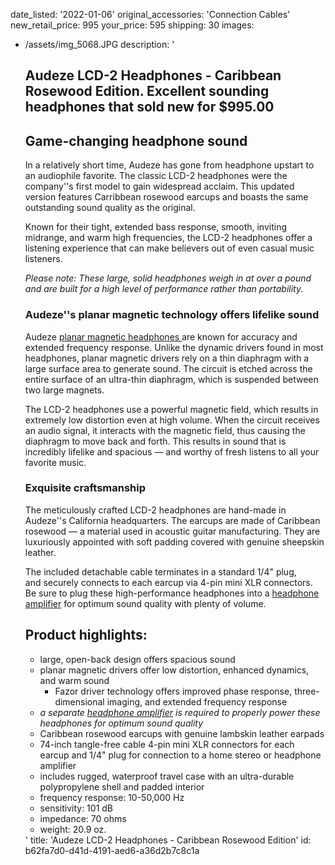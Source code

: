 date_listed: '2022-01-06'
original_accessories: 'Connection Cables'
new_retail_price: 995
your_price: 595
shipping: 30
images:
  - /assets/img_5068.JPG
description: '<h2>Audeze LCD-2 Headphones - Caribbean Rosewood Edition. Excellent sounding headphones that sold new for $995.00</h2><h2>Game-changing headphone sound</h2><p>In a relatively short time, Audeze has gone from headphone upstart to an audiophile favorite. The classic LCD-2 headphones were the company''s first model to gain widespread acclaim. This updated version features Carribbean rosewood earcups and boasts the same outstanding sound quality as the original.</p><p>Known for their tight, extended bass response, smooth, inviting midrange, and warm high frequencies, the LCD-2 headphones offer a listening experience that can make believers out of even casual music listeners.</p><p><em>Please note: These large, solid headphones weigh in at over a pound and are built for a high level of performance rather than portability.&nbsp;</em></p><h3>Audeze''s planar magnetic technology offers lifelike sound</h3><p>Audeze&nbsp;<a href="https://www.crutchfield.com/learn/planar-magnetic-headphone-guide.html">planar magnetic headphones&nbsp;</a>are known for accuracy and extended frequency response. Unlike the dynamic drivers found in most headphones, planar magnetic drivers rely on a thin diaphragm with a large surface area to generate sound. The circuit is etched across the entire surface of an ultra-thin diaphragm, which is suspended between two large magnets.</p><p>The LCD-2 headphones use a&nbsp;powerful magnetic field, which results in extremely low distortion even at high volume.&nbsp;When the circuit receives an audio signal, it interacts with the magnetic field, thus causing the diaphragm to move back and forth. This results in sound that is incredibly lifelike and spacious — and worthy of fresh listens to all your favorite music.</p><h3>Exquisite craftsmanship</h3><p>The meticulously crafted LCD-2 headphones are hand-made in Audeze''s California headquarters. The earcups are made of Caribbean rosewood&nbsp;— a material used in acoustic guitar manufacturing. They are luxuriously appointed with soft padding covered with genuine sheepskin leather.</p><p>The included&nbsp;detachable cable terminates in a standard 1/4" plug, and&nbsp;securely connects to each&nbsp;earcup via 4-pin mini XLR connectors. Be sure to plug these high-performance headphones into a&nbsp;<a href="https://www.crutchfield.com/g_348950/Headphone-Amplifiers.html" target="_blank">headphone amplifier</a>&nbsp;for optimum sound quality with plenty of volume.</p><h2>Product highlights:</h2><ul><li>large, open-back design offers spacious sound</li><li>planar magnetic drivers offer low distortion, enhanced dynamics, and warm sound<ul><li>Fazor driver technology offers improved phase response, three-dimensional imaging, and extended frequency response</li></ul></li><li><em>a separate&nbsp;<a href="https://www.crutchfield.com/g_348950/Headphone-Amplifiers.html" target="_&quot;blank&quot;">headphone amplifier</a>&nbsp;is required to properly power these headphones for optimum sound quality</em></li><li>Caribbean rosewood earcups with genuine lambskin leather earpads</li><li>74-inch tangle-free cable 4-pin mini XLR connectors for each earcup and 1/4" plug for connection to a home stereo or headphone amplifier</li><li>includes rugged, waterproof travel case with an ultra-durable polypropylene shell and padded interior</li><li>frequency response: 10-50,000 Hz</li><li>sensitivity: 101 dB</li><li>impedance: 70 ohms</li><li>weight: 20.9 oz.</li></ul>'
title: 'Audeze LCD-2 Headphones - Caribbean Rosewood Edition'
id: b62fa7d0-d41d-4191-aed6-a36d2b7c8c1a
